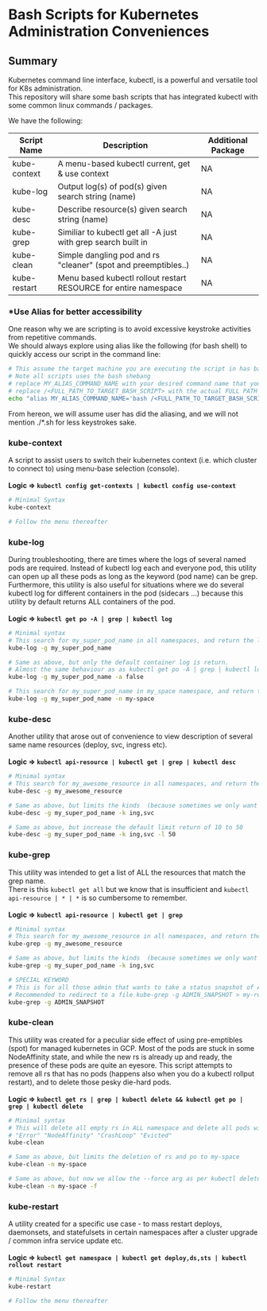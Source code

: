 # Bash Scripts for Kubernetes Administration Conveniences

## Summary

Kubernetes command line interface, kubectl, is a powerful and versatile tool for K8s administration.  
This repository will share some bash scripts that has integrated kubectl with some common linux commands / packages.

We have the following:

| Script Name       | Description                                                          | Additional Package |
| ----------------- | -------------------------------------------------------------------- | ------------------ |
| kube-context      | A menu-based kubectl current, get & use context                      | NA                 |
| kube-log          | Output log(s) of pod(s) given search string (name)                   | NA                 |
| kube-desc         | Describe resource(s) given search string (name)                      | NA                 |
| kube-grep         | Similiar to kubectl get all -A just with grep search built in        | NA                 |
| kube-clean        | Simple dangling pod and rs "cleaner" (spot and preemptibles..)       | NA                 |
| kube-restart      | Menu based kubectl rollout restart RESOURCE for entire namespace     | NA                 |

### *Use Alias for better accessibility

One reason why we are scripting is to avoid excessive keystroke activities from repetitive commands.  
We should always explore using alias like the following (for bash shell) to quickly access our script in the command line:

```bash
# This assume the target machine you are executing the script in has bash
# Note all scripts uses the bash shebang
# replace MY_ALIAS_COMMAND_NAME with your desired command name that you want to invoke your target bash script
# replace /<FULL_PATH_TO_TARGET_BASH_SCRIPT> with the actual FULL PATH
echo "alias MY_ALIAS_COMMAND_NAME='bash /<FULL_PATH_TO_TARGET_BASH_SCRIPT>" >> ~/.bashrc
```

From hereon, we will assume user has did the aliasing, and we will not mention ./*.sh for less keystrokes sake.

### kube-context

A script to assist users to switch their kubernetes context (i.e. which cluster to connect to) using menu-base selection (console). <br><br>
**Logic => `kubectl config get-contexts | kubectl config use-context`**

```bash
# Minimal Syntax
kube-context

# Follow the menu thereafter
```

### kube-log

During troubleshooting, there are times where the logs of several named pods are required. Instead of kubectl log each and everyone pod, this utility can open up all these pods as long as the keyword (pod name) can be grep. <br>
Furthermore, this utility is also useful for situations where we do several kubectl log for different containers in the pod (sidecars ...) because this utility by default returns ALL containers of the pod.<br><br>
**Logic =>  `kubectl get po -A | grep | kubectl log`**

```bash
# Minimal syntax
# This search for my_super_pod_name in all namespaces, and return the logs (note logs from ALL containers are return by default)
kube-log -g my_super_pod_name

# Same as above, but only the default container log is return.
# Almost the same behaviour as as kubectl get po -A | grep | kubectl log
kube-log -g my_super_pod_name -a false

# This search for my_super_pod_name in my_space namespace, and return the logs from ALL containers in the pod that matches
kube-log -g my_super_pod_name -n my-space
```

### kube-desc

Another utility that arose out of convenience to view description of several same name resources (deploy, svc, ingress etc).<br><br>
**Logic => `kubectl api-resource | kubectl get | grep | kubectl desc`**

```bash
# Minimal syntax
# This search for my_awesome_resource in all namespaces, and return the kubectl describe of all resources in the kubernetes cluster 
kube-desc -g my_awesome_resource

# Same as above, but limits the kinds  (because sometimes we only want ingress & svc <- network troubleshoot)
kube-desc -g my_super_pod_name -k ing,svc

# Same as above, but increase the default limit return of 10 to 50
kube-desc -g my_super_pod_name -k ing,svc -l 50
```

### kube-grep

This utility was intended to get a list of ALL the resources that match the grep name.<br>
There is this `kubectl get all` but we know that is insufficient and `kubectl api-resource | * | *` is so cumbersome to remember.<br><br>
**Logic => `kubectl api-resource | kubectl get | grep`**

```bash
# Minimal syntax
# This search for my_awesome_resource in all namespaces, and return the kubectl get result of all available kinds that matches the grep string
kube-grep -g my_awesome_resource

# Same as above, but limits the kinds  (because sometimes we only want ingress & svc <- network troubleshoot)
kube-grep -g my_super_pod_name -k ing,svc

# SPECIAL KEYWORD
# This is for all those admin that wants to take a status snapshot of ALL their resources
# Recommended to redirect to a file kube-grep -g ADMIN_SNAPSHOT > my-results.txt
kube-grep -g ADMIN_SNAPSHOT
```

### kube-clean

This utility was created for a peculiar side effect of using pre-emptibles (spot) for managed kubernetes in GCP.
Most of the pods are stuck in some NodeAffinity state, and while the new rs is already up and ready, the presence of these pods are quite an eyesore. This script attempts to remove all rs that has no pods (happens also when you do a kubectl rollput restart), and to delete those pesky die-hard pods. <br><br>
**Logic => `kubectl get rs | grep | kubectl delete && kubectl get po | grep | kubectl delete`** 

```bash
# Minimal syntax
# This will delete all empty rs in ALL namespace and delete all pods with the following status in all namespace:
# "Error" "NodeAffinity" "CrashLoop" "Evicted"
kube-clean

# Same as above, but limits the deletion of rs and po to my-space
kube-clean -n my-space

# Same as above, but now we allow the --force arg as per kubectl delete --force
kube-clean -n my-space -f
```

### kube-restart

A utility created for a specific use case - to mass restart deploys, daemonsets, and statefulsets in certain namespaces after a cluster upgrade / common infra service update etc. <br><br>
**Logic => `kubectl get namespace | kubectl get deploy,ds,sts | kubectl rollout restart`**

```bash
# Minimal Syntax
kube-restart

# Follow the menu thereafter
```
